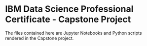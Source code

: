 # IBM Data Science Professional Certificate - Capstone Project

The files contained here are Jupyter Notebooks and Python scripts rendered in the Capstone project.
